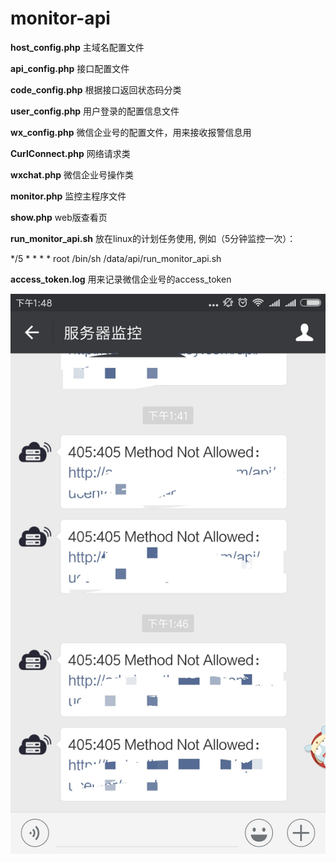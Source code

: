 # monitor-api


**host_config.php**
主域名配置文件


**api_config.php**
接口配置文件


**code_config.php**
根据接口返回状态码分类


**user_config.php**
用户登录的配置信息文件



**wx_config.php**
微信企业号的配置文件，用来接收报警信息用



**CurlConnect.php**
网络请求类



**wxchat.php**
微信企业号操作类



**monitor.php**
监控主程序文件



**show.php**
web版查看页



**run_monitor_api.sh**
放在linux的计划任务使用,
例如（5分钟监控一次）：

*/5  *  *  *  * root /bin/sh /data/api/run_monitor_api.sh


**access_token.log**
用来记录微信企业号的access_token


![image](https://github.com/hamdon/monitor-api/raw/master/screenshots/1.jpg)


